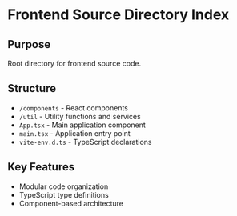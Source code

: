 # Frontend Source Directory Index

## Purpose
Root directory for frontend source code.

## Structure
- `/components` - React components
- `/util` - Utility functions and services
- `App.tsx` - Main application component
- `main.tsx` - Application entry point
- `vite-env.d.ts` - TypeScript declarations

## Key Features
- Modular code organization
- TypeScript type definitions
- Component-based architecture 